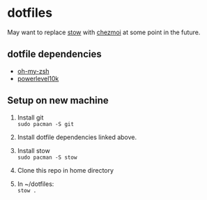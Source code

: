 # dotfiles
May want to replace [stow](https://www.gnu.org/software/stow/) with [chezmoi](https://www.chezmoi.io/) at some point in the future.

## dotfile dependencies
- [oh-my-zsh](https://github.com/ohmyzsh/ohmyzsh)
- [powerlevel10k](https://github.com/romkatv/powerlevel10k)

## Setup on new machine

1. Install git<br>
``
sudo pacman -S git
``

2. Install dotfile dependencies linked above.

3. Install stow<br>
``
sudo pacman -S stow
``

4. Clone this repo in home directory

5. In ~/dotfiles:<br>
``
stow .
``
